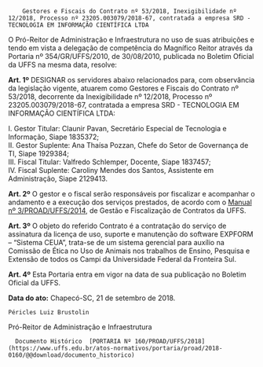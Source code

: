         Gestores e Fiscais do Contrato nº 53/2018, Inexigibilidade nº 12/2018, Processo nº 23205.003079/2018-67, contratada a empresa SRD - TECNOLOGIA EM INFORMAÇÃO CIENTÍFICA LTDA  

O Pró-Reitor de Administração e Infraestrutura no uso de suas atribuições e tendo em vista a delegação de competência do Magnífico Reitor através da Portaria nº 354/GR/UFFS/2010, de 30/08/2010, publicada no Boletim Oficial da UFFS na mesma data, resolve:

 **Art. 1º** DESIGNAR os servidores abaixo relacionados para, com observância da legislação vigente, atuarem como Gestores e Fiscais do Contrato nº 53/2018, decorrente da Inexigibilidade nº 12/2018, Processo nº 23205.003079/2018-67, contratada a empresa SRD - TECNOLOGIA EM INFORMAÇÃO CIENTÍFICA LTDA:

 I. Gestor Titular: Claunir Pavan, Secretário Especial de Tecnologia e Informação, Siape 1835372;  
II. Gestor Suplente: Ana Thaísa Pozzan, Chefe do Setor de Governança de TI, Siape 1929384;  
III. Fiscal Titular: Valfredo Schlemper, Docente, Siape 1837457;  
IV. Fiscal Suplente: Caroliny Mendes dos Santos, Assistente em Administração, Siape 2129413.

 **Art. 2º** O gestor e o fiscal serão responsáveis por fiscalizar e acompanhar o andamento e a execução dos serviços prestados, de acordo com o [Manual nº 3/PROAD/UFFS/2014](https://www.uffs.edu.br/atos-normativos/manual/proad/2014-0003), de Gestão e Fiscalização de Contratos da UFFS.

 **Art. 3º** O objeto do referido Contrato é a contratação do serviço de assinatura da licença de uso, suporte e manutenção do software EXPFORM – “Sistema CEUA”, trata-se de um sistema gerencial para auxílio na Comissão de Ética no Uso de Animais nos trabalhos de Ensino, Pesquisa e Extensão de todos os Campi da Universidade Federal da Fronteira Sul.

 **Art. 4º** Esta Portaria entra em vigor na data de sua publicação no Boletim Oficial da UFFS.

   **Data do ato:** Chapecó-SC, 21 de setembro de 2018.   
 

    Péricles Luiz Brustolin   
 Pró-Reitor de Administração e Infraestrutura 

      Documento Histórico  [PORTARIA Nº 160/PROAD/UFFS/2018](https://www.uffs.edu.br/atos-normativos/portaria/proad/2018-0160/@@download/documento_historico)     
      